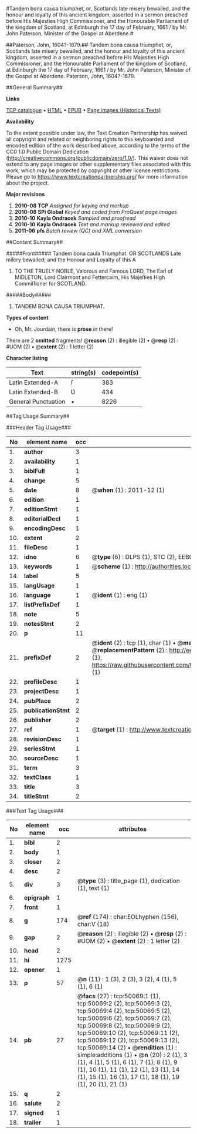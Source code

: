 #Tandem bona causa triumphet, or, Scotlands late misery bewailed, and the honour and loyalty of this ancient kingdom, asserted in a sermon preached before His Majesties High Commissioner, and the Honourable Parliament of the kingdom of Scotland, at Edinburgh the 17 day of February, 1661 / by Mr. John Paterson, Minister of the Gospel at Aberdene.#

##Paterson, John, 1604?-1679.##
Tandem bona causa triumphet, or, Scotlands late misery bewailed, and the honour and loyalty of this ancient kingdom, asserted in a sermon preached before His Majesties High Commissioner, and the Honourable Parliament of the kingdom of Scotland, at Edinburgh the 17 day of February, 1661 / by Mr. John Paterson, Minister of the Gospel at Aberdene.
Paterson, John, 1604?-1679.

##General Summary##

**Links**

[TCP catalogue](http://www.ota.ox.ac.uk/tcp/)  • 
[HTML](http://tei.it.ox.ac.uk/tcp/Texts-HTML/free/A55/A55727.html)  • 
[EPUB](http://tei.it.ox.ac.uk/tcp/Texts-EPUB/free/A55/A55727.epub) • 
[Page images (Historical Texts)](https://historicaltexts.jisc.ac.uk/eebo-11864428e)

**Availability**

To the extent possible under law, the Text Creation Partnership has waived all copyright and related or neighboring rights to this keyboarded and encoded edition of the work described above, according to the terms of the CC0 1.0 Public Domain Dedication (http://creativecommons.org/publicdomain/zero/1.0/). This waiver does not extend to any page images or other supplementary files associated with this work, which may be protected by copyright or other license restrictions. Please go to https://www.textcreationpartnership.org/ for more information about the project.

**Major revisions**

1. __2010-08__ __TCP__ *Assigned for keying and markup*
1. __2010-08__ __SPi Global__ *Keyed and coded from ProQuest page images*
1. __2010-10__ __Kayla Ondracek__ *Sampled and proofread*
1. __2010-10__ __Kayla Ondracek__ *Text and markup reviewed and edited*
1. __2011-06__ __pfs__ *Batch review (QC) and XML conversion*

##Content Summary##

#####Front#####
Tandem bona cauſa Triumphat. OR SCOTLANDS Late miſery bewailed; and the Honour and Loyalty of this A
1. TO THE TRUELY NOBLE, Valorous and Famous LORD, The Earl of MIDLETON, Lord Clairmont and Fettercairn, His Majeſties High Commiſſioner for SCOTLAND.

#####Body#####

1. TANDEM BONA CAUSA TRIUMPHAT.

**Types of content**

  * Oh, Mr. Jourdain, there is **prose** in there!

There are 2 **omitted** fragments! 
 @__reason__ (2) : illegible (2)  •  @__resp__ (2) : #UOM (2)  •  @__extent__ (2) : 1 letter (2)

**Character listing**


|Text|string(s)|codepoint(s)|
|---|---|---|
|Latin Extended-A|ſ|383|
|Latin Extended-B|Ʋ|434|
|General Punctuation|•|8226|

##Tag Usage Summary##

###Header Tag Usage###

|No|element name|occ|attributes|
|---|---|---|---|
|1.|__author__|3||
|2.|__availability__|1||
|3.|__biblFull__|1||
|4.|__change__|5||
|5.|__date__|8| @__when__ (1) : 2011-12 (1)|
|6.|__edition__|1||
|7.|__editionStmt__|1||
|8.|__editorialDecl__|1||
|9.|__encodingDesc__|1||
|10.|__extent__|2||
|11.|__fileDesc__|1||
|12.|__idno__|6| @__type__ (6) : DLPS (1), STC (2), EEBO-CITATION (1), OCLC (1), VID (1)|
|13.|__keywords__|1| @__scheme__ (1) : http://authorities.loc.gov/ (1)|
|14.|__label__|5||
|15.|__langUsage__|1||
|16.|__language__|1| @__ident__ (1) : eng (1)|
|17.|__listPrefixDef__|1||
|18.|__note__|5||
|19.|__notesStmt__|2||
|20.|__p__|11||
|21.|__prefixDef__|2| @__ident__ (2) : tcp (1), char (1)  •  @__matchPattern__ (2) : ([0-9\-]+):([0-9IVX]+) (1), (.+) (1)  •  @__replacementPattern__ (2) : http://eebo.chadwyck.com/downloadtiff?vid=$1&page=$2 (1), https://raw.githubusercontent.com/textcreationpartnership/Texts/master/tcpchars.xml#$1 (1)|
|22.|__profileDesc__|1||
|23.|__projectDesc__|1||
|24.|__pubPlace__|2||
|25.|__publicationStmt__|2||
|26.|__publisher__|2||
|27.|__ref__|1| @__target__ (1) : http://www.textcreationpartnership.org/docs/. (1)|
|28.|__revisionDesc__|1||
|29.|__seriesStmt__|1||
|30.|__sourceDesc__|1||
|31.|__term__|3||
|32.|__textClass__|1||
|33.|__title__|3||
|34.|__titleStmt__|2||


###Text Tag Usage###

|No|element name|occ|attributes|
|---|---|---|---|
|1.|__bibl__|2||
|2.|__body__|1||
|3.|__closer__|2||
|4.|__desc__|2||
|5.|__div__|3| @__type__ (3) : title_page (1), dedication (1), text (1)|
|6.|__epigraph__|1||
|7.|__front__|1||
|8.|__g__|174| @__ref__ (174) : char:EOLhyphen (156), char:V (18)|
|9.|__gap__|2| @__reason__ (2) : illegible (2)  •  @__resp__ (2) : #UOM (2)  •  @__extent__ (2) : 1 letter (2)|
|10.|__head__|2||
|11.|__hi__|1275||
|12.|__opener__|1||
|13.|__p__|57| @__n__ (11) : 1 (3), 2 (3), 3 (2), 4 (1), 5 (1), 6 (1)|
|14.|__pb__|27| @__facs__ (27) : tcp:50069:1 (1), tcp:50069:2 (2), tcp:50069:3 (2), tcp:50069:4 (2), tcp:50069:5 (2), tcp:50069:6 (2), tcp:50069:7 (2), tcp:50069:8 (2), tcp:50069:9 (2), tcp:50069:10 (2), tcp:50069:11 (2), tcp:50069:12 (2), tcp:50069:13 (2), tcp:50069:14 (2)  •  @__rendition__ (1) : simple:additions (1)  •  @__n__ (20) : 2 (1), 3 (1), 4 (1), 5 (1), 6 (1), 7 (1), 8 (1), 9 (1), 10 (1), 11 (1), 12 (1), 13 (1), 14 (1), 15 (1), 16 (1), 17 (1), 18 (1), 19 (1), 20 (1), 21 (1)|
|15.|__q__|2||
|16.|__salute__|2||
|17.|__signed__|1||
|18.|__trailer__|1||
